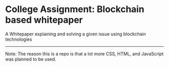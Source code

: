 # College Assignment: Blockchain based whitepaper

A Whitepaper explaining and solving a given issue using blockchain technologies

---

Note: The reason this is a repo is that a lot more CSS, HTML, and JavaScript was planned to be used.
